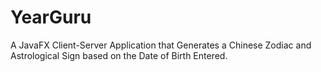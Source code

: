 # YearGuru
A JavaFX Client-Server Application that Generates a Chinese Zodiac and Astrological Sign based on the Date of Birth Entered.
